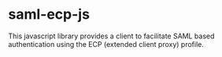 saml-ecp-js
===========
This javascript library provides a client to facilitate SAML based authentication using the ECP (extended client proxy) profile. 